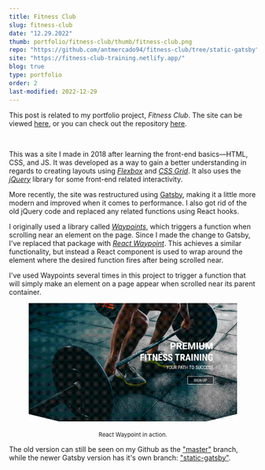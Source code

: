 ```yaml
---
title: Fitness Club
slug: fitness-club
date: "12.29.2022"
thumb: portfolio/fitness-club/thumb/fitness-club.png
repo: "https://github.com/antmercado94/fitness-club/tree/static-gatsby"
site: "https://fitness-club-training.netlify.app/"
blog: true
type: portfolio
order: 2
last-modified: 2022-12-29
---
```


This post is related to my portfolio project, _Fitness Club_. The site can be viewed [here](https://fitness-club-training.netlify.app/), or you can check out the repository [here](https://github.com/antmercado94/fitness-club/tree/static-gatsby).

<br/>

This was a site I made in 2018 after learning the front-end basics&mdash;HTML, CSS, and JS. It was developed as a way to gain a better understanding in regards to creating layouts using [_Flexbox_](https://developer.mozilla.org/en-US/docs/Learn/CSS/CSS_layout/Flexbox) and [_CSS Grid_](https://developer.mozilla.org/en-US/docs/Web/CSS/CSS_Grid_Layout). It also uses the [_jQuery_](https://jquery.com/) library for some front-end related interactivity.

More recently, the site was restructured using [Gatsby](https://www.gatsbyjs.com/), making it a little more modern and improved when it comes to performance. I also got rid of the old jQuery code and replaced any related functions using React hooks.

I originally used a library called [_Waypoints_](http://imakewebthings.com/waypoints/), which triggers a function when scrolling near an element on the page. Since I made the change to Gatsby, I've replaced that package with [_React Waypoint_](https://www.npmjs.com/package/react-waypoint). This achieves a similar functionality, but instead a React component is used to wrap around the element where the desired function fires after being scrolled near.

I've used Waypoints several times in this project to trigger a function that will simply make an element on a page appear when scrolled near its parent container.

<figure>

![React Waypoint GIF](./../../images/portfolio/fitness-club/featured/react-waypoint.gif)

<p align="center"><small>React Waypoint in action.</small></p>
</figure>

The old version can still be seen on my Github as the ["master"](https://github.com/antmercado94/fitness-club) branch, while the newer Gatsby version has it's own branch: ["static-gatsby"](https://github.com/antmercado94/fitness-club/tree/static-gatsby).
